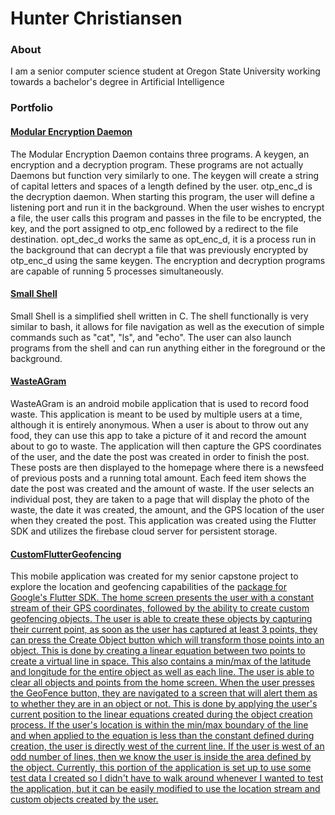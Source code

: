 <h1> Hunter Christiansen</h1>
  <h3>About</h3>
    <p>I am a senior computer science student at Oregon State University working towards a bachelor's degree in Artificial Intelligence</p>
  <h3>Portfolio</h3>
    <h4><a href="https://github.com/hchrist2010/ModularEncryptionDaemon">Modular Encryption Daemon</a></h4>
    <p>The Modular Encryption Daemon contains three programs. A keygen, an encryption and a decryption program.
      These programs are not actually Daemons but function very similarly to one.
      The keygen will create a string of capital letters and spaces of a length defined by the user.
      otp_enc_d is the decryption daemon. When starting this program, the user will define a listening port and run it in the background.
      When the user wishes to encrypt a file, the user calls this program and passes in the file to be encrypted, the key, and the port assigned to otp_enc followed by a redirect to the file destination.
      opt_dec_d works the same as opt_enc_d, it is a process run in the background that can decrypt a file that was previously encrypted by otp_enc_d using the same keygen.
      The encryption and decryption programs are capable of running 5 processes simultaneously.
    </p>
    <h4><a href="https://github.com/hchrist2010/SmallShell">Small Shell</a></h4>
      <p>Small Shell is a simplified shell written in C. The shell functionally is very similar to bash,
        it allows for file navigation as well as the execution of simple commands such as "cat", "ls", and "echo".
        The user can also launch programs from the shell and can run anything either in the foreground or the background.
      </p>
    <h4><a href="https://github.com/hchrist2010/WasteAGram">WasteAGram</a></h4>
    <p>
      WasteAGram is an android mobile application that is used to record food waste. This application is meant to be used by multiple users at a time, although it is entirely anonymous.
       When a user is about to throw out any food, they can use this app to take a picture of it and record the amount about to go to waste.
       The application will then capture the GPS coordinates of the user, and the date the post was created in order to finish the post.
       These posts are then displayed to the homepage where there is a newsfeed of previous posts and a running total amount. Each feed item shows the date the post was created and the amount of waste.
       If the user selects an individual post, they are taken to a page that will display the photo of the waste, the date it was created, the amount,
       and the GPS location of the user when they created the post. This application was created using the Flutter SDK and utilizes the firebase cloud server for persistent storage.
    </p>
    <h4><a href="https://github.com/hchrist2010/CustomFlutterGeofencing">CustomFlutterGeofencing</a></h4>
    <p>
      This mobile application was created for my senior capstone project to explore the location and geofencing capabilities of the <a href ="https://pub.dev/packages/location>Location"</a> package for
      Google's Flutter SDK.
      The home screen presents the user with a constant stream of their GPS coordinates, followed by the ability to create custom geofencing objects.
      The user is able to create these objects by capturing their current point, as soon as the user has captured at least 3 points, they can press the Create Object button which will
      transform those points into an object. This is done by creating a linear equation between two points to create a virtual line in space. This also contains a min/max of the latitude and longitude
      for the entire object as well as each line. The user is able to clear all objects and points from the home screen. When the user presses the GeoFence button, they are navigated to a screen
      that will alert them as to whether they are in an object or not. This is done by applying the user's current position to the linear equations created during the object creation process.
      If the user's location is within the min/max boundary of the line and when applied to the equation is less than the constant defined during creation, the user is directly west of the current line.
      If the user is west of an odd number of lines, then we know the user is inside the area defined by the object.
      Currently, this portion of the application is set up to use some test data I created so I didn't have to walk around whenever I wanted to test the application, but it can be easily modified
      to use the location stream and custom objects created by the user.
    </p>

